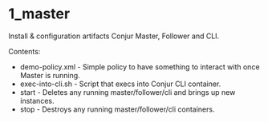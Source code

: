 # 1_master

Install & configuration artifacts Conjur Master, Follower and CLI.

Contents:
 - demo-policy.xml - Simple policy to have something to interact with once Master is running.
 - exec-into-cli.sh - Script that execs into Conjur CLI container.
 - start - Deletes any running master/follower/cli and brings up new instances.
 - stop - Destroys any running master/follower/cli containers.
